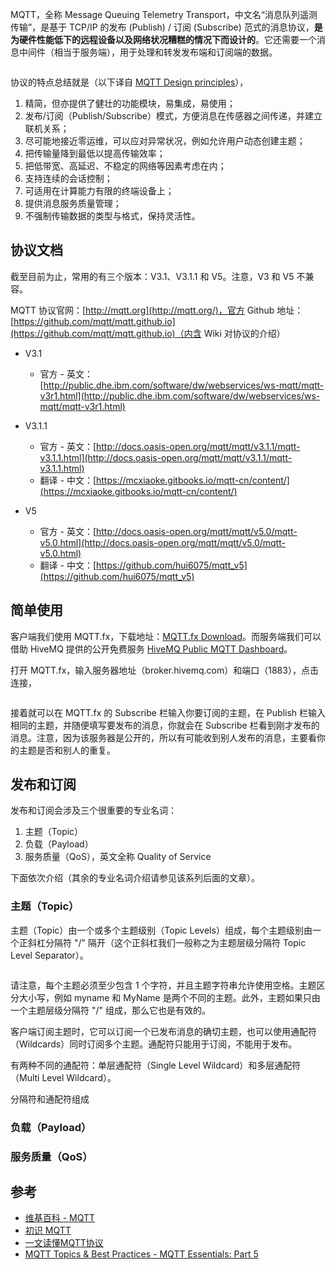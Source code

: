 MQTT，全称 Message Queuing Telemetry Transport，中文名“消息队列遥测传输”，是基于 TCP/IP 的发布 (Publish) / 订阅 (Subscribe) 范式的消息协议，**是为硬件性能低下的远程设备以及网络状况糟糕的情况下而设计的**。它还需要一个消息中间件（相当于服务端），用于处理和转发发布端和订阅端的数据。

![]()

协议的特点总结就是（以下译自 [MQTT Design principles](<https://github.com/mqtt/mqtt.github.io/wiki/Design-Principles>)），

1. 精简，但亦提供了健壮的功能模块，易集成，易使用；
2. 发布/订阅（Publish/Subscribe）模式，方便消息在传感器之间传递，并建立联机关系；
3. 尽可能地接近零运维，可以应对异常状况，例如允许用户动态创建主题；
4. 把传输量降到最低以提高传输效率；
5. 把低带宽、高延迟、不稳定的网络等因素考虑在内；
6. 支持连续的会话控制；
7. 可适用在计算能力有限的终端设备上；
8. 提供消息服务质量管理；
9. 不强制传输数据的类型与格式，保持灵活性。

## 协议文档

截至目前为止，常用的有三个版本：V3.1、V3.1.1 和 V5。注意，V3 和 V5 不兼容。

MQTT 协议官网：[http://mqtt.org](http://mqtt.org/)，官方 Github 地址：[https://github.com/mqtt/mqtt.github.io](https://github.com/mqtt/mqtt.github.io)（内含 Wiki 对协议的介绍）

- V3.1
  - 官方 - 英文：[http://public.dhe.ibm.com/software/dw/webservices/ws-mqtt/mqtt-v3r1.html](http://public.dhe.ibm.com/software/dw/webservices/ws-mqtt/mqtt-v3r1.html)

- V3.1.1
  - 官方 - 英文：[http://docs.oasis-open.org/mqtt/mqtt/v3.1.1/mqtt-v3.1.1.html](http://docs.oasis-open.org/mqtt/mqtt/v3.1.1/mqtt-v3.1.1.html)
  - 翻译 - 中文：[https://mcxiaoke.gitbooks.io/mqtt-cn/content/](https://mcxiaoke.gitbooks.io/mqtt-cn/content/)

- V5
  - 官方 - 英文：[http://docs.oasis-open.org/mqtt/mqtt/v5.0/mqtt-v5.0.html](http://docs.oasis-open.org/mqtt/mqtt/v5.0/mqtt-v5.0.html)
  - 翻译 - 中文：[https://github.com/hui6075/mqtt_v5](https://github.com/hui6075/mqtt_v5)

## 简单使用

客户端我们使用 MQTT.fx，下载地址：[MQTT.fx Download](https://mqttfx.jensd.de/index.php/download)。而服务端我们可以借助 HiveMQ 提供的公开免费服务 [HiveMQ Public MQTT Dashboard](http://www.mqtt-dashboard.com/)。

打开 MQTT.fx，输入服务器地址（broker.hivemq.com）和端口（1883），点击连接，

![]()

接着就可以在 MQTT.fx 的 Subscribe 栏输入你要订阅的主题，在 Publish 栏输入相同的主题，并随便填写要发布的消息，你就会在 Subscribe 栏看到刚才发布的消息。注意，因为该服务器是公开的，所以有可能收到别人发布的消息，主要看你的主题是否和别人的重复。

## 发布和订阅

发布和订阅会涉及三个很重要的专业名词：

1. 主题（Topic）
2. 负载（Payload）
3. 服务质量（QoS），英文全称 Quality of Service

下面依次介绍（其余的专业名词介绍请参见该系列后面的文章）。

### 主题（Topic）

主题（Topic）由一个或多个主题级别（Topic Levels）组成，每个主题级别由一个正斜杠分隔符 "/" 隔开（这个正斜杠我们一般称之为主题层级分隔符 Topic Level Separator）。

![]()

请注意，每个主题必须至少包含 1 个字符，并且主题字符串允许使用空格。主题区分大小写，例如 myname 和 MyName 是两个不同的主题。此外，主题如果只由一个主题层级分隔符 "/" 组成，那么它也是有效的。

客户端订阅主题时，它可以订阅一个已发布消息的确切主题，也可以使用通配符（Wildcards）同时订阅多个主题。通配符只能用于订阅，不能用于发布。

有两种不同的通配符：单层通配符（Single Level Wildcard）和多层通配符（Multi Level Wildcard）。

分隔符和通配符组成





### 负载（Payload）





### 服务质量（QoS）







## 参考

- [维基百科 - MQTT](https://zh.wikipedia.org/wiki/MQTT)
- [初识 MQTT](<https://www.ibm.com/developerworks/cn/iot/iot-mqtt-why-good-for-iot/index.html>)
- [一文读懂MQTT协议](https://www.jianshu.com/p/5c42cb0ed1e9)
- [MQTT Topics & Best Practices - MQTT Essentials: Part 5](https://www.hivemq.com/blog/mqtt-essentials-part-5-mqtt-topics-best-practices/)